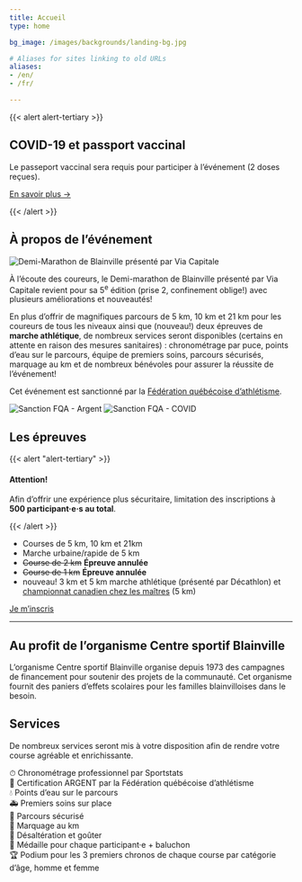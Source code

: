 ```yaml
---
title: Accueil
type: home

bg_image: /images/backgrounds/landing-bg.jpg

# Aliases for sites linking to old URLs
aliases:
- /en/
- /fr/

---
```


{{< alert alert-tertiary >}}

## COVID-19 et passport vaccinal
Le passeport vaccinal sera requis pour participer à l’événement (2 doses reçues).

[En savoir plus &rarr;](/covid19-passeport-vaccinal/)

{{< /alert >}}

## À propos de l’événement

![Demi-Marathon de Blainville présenté par Via Capitale](/images/logo-large.png)

À l’écoute des coureurs, le Demi-marathon de Blainville présenté par Via Capitale revient pour sa 5<sup>e</sup> édition (prise 2, confinement oblige!) avec plusieurs améliorations et nouveautés!

En plus d’offrir de magnifiques parcours de 5 km, 10 km et 21 km pour les coureurs de tous les niveaux ainsi que (nouveau!) deux épreuves de **marche athlétique**, de nombreux services seront disponibles (certains en attente en raison des mesures sanitaires) : chronométrage par puce, points d’eau sur le parcours, équipe de premiers soins, parcours sécurisés, marquage au km et de nombreux bénévoles pour assurer la réussite de l’événement!

Cet événement est sanctionné par la [Fédération québécoise d’athlétisme](https://athletisme-quebec.ca/).

![Sanction FQA - Argent](/images/FQA_Sanction-Argent.png)
![Sanction FQA - COVID](/images/FQA_Sanction_Covid.png)

## Les épreuves


{{< alert "alert-tertiary" >}}

#### Attention!


Afin d’offrir une expérience plus sécuritaire, limitation des inscriptions à **500 participant·e·s au total**.

{{< /alert >}}


- Courses de 5 km, 10 km et 21km
- Marche urbaine/rapide de 5 km
- ~~Course de 2 km~~ **Épreuve annulée**
- ~~Course de 1 km~~ **Épreuve annulée**
- <span class="badge badge-primary text-uppercase small d-inline">nouveau!</span> 3 km et 5 km marche athlétique (présenté par Décathlon) et [championnat canadien chez les maîtres](championnat-canadien-masters) (5 km)

<a class="btn btn-block btn-secondary my-2" href="/inscription">Je m’inscris</a>


---

## Au profit de l’organisme Centre sportif Blainville

L’organisme Centre sportif Blainville organise depuis 1973 des campagnes de financement pour soutenir des projets de la communauté.
Cet organisme fournit des paniers d’effets scolaires pour les familles blainvilloises dans le besoin.

## Services

De nombreux services seront mis à votre disposition afin de rendre votre course agréable et enrichissante.

⏱ Chronométrage professionnel par Sportstats  
🥈 Certification ARGENT par la Fédération québécoise d’athlétisme  
💧 Points d’eau sur le parcours  
🚑 Premiers soins sur place  
🚧 Parcours sécurisé  
🏁 Marquage au km  
🍎 Désaltération et goûter  
🥇 Médaille pour chaque participant·e + baluchon  
🏆 Podium pour les 3 premiers chronos de chaque course par catégorie d’âge, homme et femme

